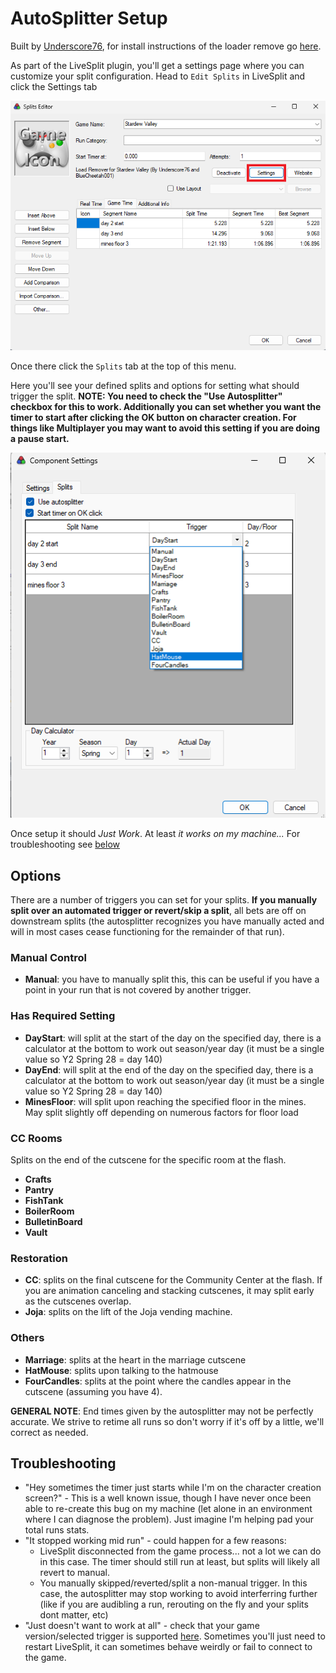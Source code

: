 # AutoSplitter Setup

Built by [Underscore76](https://github.com/Underscore76), for install instructions of the loader remove go [here](loadremover.md).

As part of the LiveSplit plugin, you'll get a settings page where you can customize your split configuration. Head to `Edit Splits` in LiveSplit and click the Settings tab

![](images/autosplit/settings.png)

Once there click the `Splits` tab at the top of this menu.

Here you'll see your defined splits and options for setting what should trigger the split. **NOTE: You need to check the "Use Autosplitter" checkbox for this to work. Additionally you can set whether you want the timer to start after clicking the OK button on character creation. For things like Multiplayer you may want to avoid this setting if you are doing a pause start.**

![](images/autosplit/options.png)

Once setup it should *Just Work*. At least *it works on my machine...* For troubleshooting see [below](#troubleshooting)

## Options
There are a number of triggers you can set for your splits. **If you manually split over an automated trigger or revert/skip a split**, all bets are off on downstream splits (the autosplitter recognizes you have manually acted and will in most cases cease functioning for the remainder of that run).

### Manual Control
* **Manual**: you have to manually split this, this can be useful if you have a point in your run that is not covered by another trigger.

### Has Required Setting
* **DayStart**: will split at the start of the day on the specified day, there is a calculator at the bottom to work out season/year day (it must be a single value so Y2 Spring 28 = day 140)
* **DayEnd**: will split at the end of the day on the specified day, there is a calculator at the bottom to work out season/year day (it must be a single value so Y2 Spring 28 = day 140)
* **MinesFloor**: will split upon reaching the specified floor in the mines. May split slightly off depending on numerous factors for floor load

### CC Rooms
Splits on the end of the cutscene for the specific room at the flash.
* **Crafts**
* **Pantry**
* **FishTank**
* **BoilerRoom**
* **BulletinBoard**
* **Vault**

### Restoration
* **CC**: splits on the final cutscene for the Community Center at the flash. If you are animation canceling and stacking cutscenes, it may split early as the cutscenes overlap.
* **Joja**: splits on the lift of the Joja vending machine.

### Others
* **Marriage**: splits at the heart in the marriage cutscene
* **HatMouse**: splits upon talking to the hatmouse
* **FourCandles**: splits at the point where the candles appear in the cutscene (assuming you have 4).


**GENERAL NOTE**: End times given by the autosplitter may not be perfectly accurate. We strive to retime all runs so don't worry if it's off by a little, we'll correct as needed.

## Troubleshooting

* "Hey sometimes the timer just starts while I'm on the character creation screen?" - This is a well known issue, though I have never once been able to re-create this bug on my machine (let alone in an environment where I can diagnose the problem). Just imagine I'm helping pad your total runs stats.
* "It stopped working mid run" - could happen for a few reasons:
    * LiveSplit disconnected from the game process... not a lot we can do in this case. The timer should still run at least, but splits will likely all revert to manual.
    * You manually skipped/reverted/split a non-manual trigger. In this case, the autosplitter may stop working to avoid interferring further (like if you are audibling a run, rerouting on the fly and your splits dont matter, etc)
* "Just doesn't want to work at all" - check that your game version/selected trigger is supported [here](https://github.com/Underscore76/LiveSplit.StardewValley?tab=readme-ov-file#getting-started). Sometimes you'll just need to restart LiveSplit, it can sometimes behave weirdly or fail to connect to the game.
